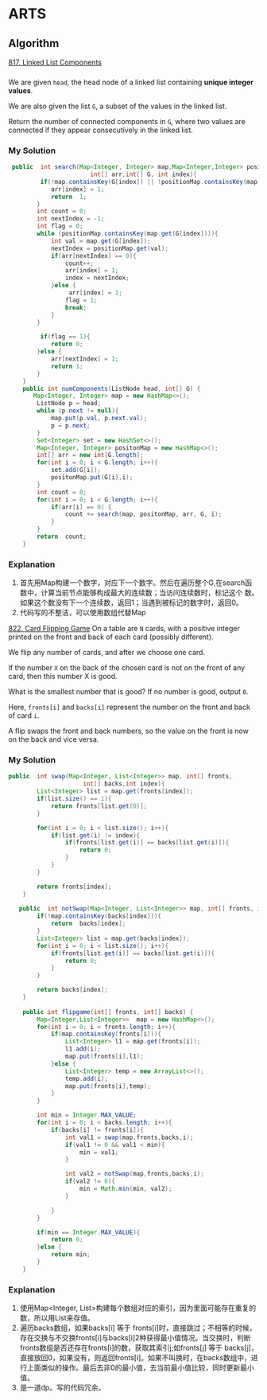 ﻿


# ARTS
## Algorithm
[817. Linked List Components](https://leetcode.com/problems/linked-list-components/)
### 
We are given `head`, the head node of a linked list containing **unique integer values**.

We are also given the list `G`, a subset of the values in the linked list.

Return the number of connected components in  `G`, where two values are connected if they appear consecutively in the linked list.

### My Solution
```java
 public  int search(Map<Integer, Integer> map,Map<Integer,Integer> positionMap,
                       int[] arr,int[] G, int index){
         if(!map.containsKey(G[index]) || !positionMap.containsKey(map.get(G[index]))){
            arr[index] = 1;
            return  1;
        }
        int count = 0;
        int nextIndex = -1;
        int flag = 0;
        while (positionMap.containsKey(map.get(G[index]))){
            int val = map.get(G[index]);
            nextIndex = positionMap.get(val);
            if(arr[nextIndex] == 0){
                count++;
                arr[index] = 1;
                index = nextIndex;
            }else {
                 arr[index] = 1;
                flag = 1;
                break;
            }
        }

         if(flag == 1){
            return 0;
        }else {
            arr[nextIndex] = 1;
            return 1;
        }
    }
    public int numComponents(ListNode head, int[] G) {
       Map<Integer, Integer> map = new HashMap<>();
        ListNode p = head;
        while (p.next != null){
            map.put(p.val, p.next.val);
            p = p.next;
        }
        Set<Integer> set = new HashSet<>();
        Map<Integer, Integer> positonMap = new HashMap<>();
        int[] arr = new int[G.length];
        for(int i = 0; i < G.length; i++){
            set.add(G[i]);
            positonMap.put(G[i],i);
        }
        int count = 0;
        for(int i = 0; i < G.length; i++){
            if(arr[i] == 0) {
                count += search(map, positonMap, arr, G, i);
            }
        }
        return  count; 
    }
```
### Explanation
1. 首先用Map构建一个数字，对应下一个数字。然后在遍历整个G,在search函数中，计算当前节点能够构成最大的连续数；当访问连续数时，标记这个 数。如果这个数没有下一个连续数，返回1；当遇到被标记的数字时，返回0。
2. 代码写的不整洁，可以使用数组代替Map



[822. Card Flipping Game](https://leetcode.com/problems/card-flipping-game/)
On a table are  `N`  cards, with a positive integer printed on the front and back of each card (possibly different).

We flip any number of cards, and after we choose one card.

If the number  `X`  on the back of the chosen card is not on the front of any card, then this number X is good.

What is the smallest number that is good? If no number is good, output  `0`.

Here,  `fronts[i]`  and  `backs[i]`  represent the number on the front and back of card  `i`.

A flip swaps the front and back numbers, so the value on the front is now on the back and vice versa.

### My Solution
```java
public  int swap(Map<Integer, List<Integer>> map, int[] fronts,
                     int[] backs,int index){
        List<Integer> list = map.get(fronts[index]);
        if(list.size() == 1){
            return fronts[list.get(0)];
        }

        for(int i = 0; i < list.size(); i++){
            if(list.get(i) != index){
                if(fronts[list.get(i)] == backs[list.get(i)]){
                    return 0;
                }
            }
        }

        return fronts[index];
    }
    
   public  int notSwap(Map<Integer, List<Integer>> map, int[] fronts, int[] backs,int index){
        if(!map.containsKey(backs[index])){
            return  backs[index];
        }
        List<Integer> list = map.get(backs[index]);
        for(int i = 0; i < list.size(); i++){
            if(fronts[list.get(i)] == backs[list.get(i)]){
                return 0;
            }
        }

        return backs[index];
    } 
    
    public int flipgame(int[] fronts, int[] backs) {
        Map<Integer,List<Integer>>  map = new HashMap<>();
        for(int i = 0; i < fronts.length; i++){
            if(map.containsKey(fronts[i])){
                List<Integer> l1 = map.get(fronts[i]);
                l1.add(i);
                map.put(fronts[i],l1);
            }else {
                List<Integer> temp = new ArrayList<>();
                temp.add(i);
                map.put(fronts[i],temp);
            }
        }

        int min = Integer.MAX_VALUE;
        for(int i = 0; i < backs.length; i++){
            if(backs[i] != fronts[i]){
                int val1 = swap(map,fronts,backs,i);
                if(val1 != 0 && val1 < min){
                    min = val1;
                }

                int val2 = notSwap(map,fronts,backs,i);
                if(val2 != 0){
                    min = Math.min(min, val2);
                }

            }
        }

        if(min == Integer.MAX_VALUE){
            return 0;
        }else {
            return min;
        }
    }
```

### Explanation
1. 使用Map<Integer, List<Integer>>构建每个数组对应的索引，因为里面可能存在重复的数，所以用List来存值。
2. 遍历backs数组，如果backs[i] 等于 fronts[i]时，直接跳过；不相等的时候，存在交换与不交换fronts[i]与backs[i]2种获得最小值情况。当交换时，判断fronts数组是否还存在fronts[i]的数，获取其索引j;如fronts[j] 等于 backs[j]，直接放回0，如果没有，则返回fronts[i]。如果不叫换时，在backs数组中，进行上面类似的操作。最后去非0的最小值，去当前最小值比较，同时更新最小值。
3. 是一道dp。写的代码冗余。
